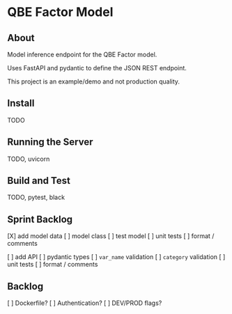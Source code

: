 QBE Factor Model
================

About
-----

Model inference endpoint for the QBE Factor model. 

Uses FastAPI and pydantic to define the JSON REST endpoint.

This project is an example/demo and not production quality.


Install
-------

TODO


Running the Server
------------------

TODO, uvicorn


Build and Test
--------------

TODO, pytest, black


Sprint Backlog
--------------

[X] add model data
[ ] model class
[ ] test model
[ ] unit tests
[ ] format / comments

[ ] add API
[ ] pydantic types
[ ] `var_name` validation
[ ] `category` validation
[ ] unit tests
[ ] format / comments


Backlog
-------

[ ] Dockerfile?
[ ] Authentication?
[ ] DEV/PROD flags?

